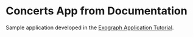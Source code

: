 # Concerts App from Documentation

Sample application developed in the [Exograph Application Tutorial](https://exograph.dev/docs/application-tutorial).
